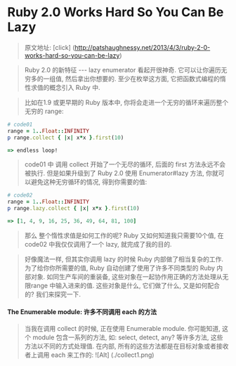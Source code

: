 # Ruby 2.0 Works Hard So You Can Be Lazy

> 原文地址: [click] (http://patshaughnessy.net/2013/4/3/ruby-2-0-works-hard-so-you-can-be-lazy)

> Ruby 2.0 的新特征 --- lazy enumerator 看起开很神奇. 它可以让你遍历无穷多的一组值, 然后拿出你想要的. 至少在枚举这方面, 它把函数式编程的惰性求值的概念引入 Ruby 中.

> 比如在1.9 或更早期的 Ruby 版本中, 你将会走进一个无穷的循环来遍历整个无穷的 range:

```ruby
# code01
range = 1..Float::INFINITY
p range.collect { |x| x*x }.first(10)

=> endless loop!
```
> code01 中 调用 collect 开始了一个无尽的循环, 后面的 first 方法永远不会被执行. 但是如果升级到了 Ruby 2.0 使用 Enumerator#lazy 方法, 你就可以避免这种无穷循环的情况, 得到你需要的值:

```ruby
# code02
range = 1..Float::INFINITY
p range.lazy.collect { |x| x*x }.first(10)

=> [1, 4, 9, 16, 25, 36, 49, 64, 81, 100]
```


> 那么 整个惰性求值是如何工作的呢? Ruby 又如何知道我只需要10个值, 在 code02 中我仅仅调用了一个 lazy, 就完成了我的目的.

> 好像魔法一样, 但其实你调用 lazy 的时候 Ruby 内部做了相当复杂的工作. 为了给你你所需要的值, Ruby 自动创建了使用了许多不同类型的 Ruby 内部对象. 如同生产车间的重装备, 这些对象在一起协作用正确的方法处理从无限range 中输入进来的值. 这些对象是什么, 它们做了什么, 又是如何配合的? 我们来探究一下.

#### The Enumerable module: 许多不同调用 each 的方法

> 当我在调用 collect 的时候, 正在使用 Enumerable module. 你可能知道, 这个 module 包含一系列的方法, 如: select, detect, any? 等许多方法, 这些方法以不同的方式处理值. 
> 在内部, 所有的这些方法都是在目标对象或者接收者上调用 each 来工作的:
> ![Alt] (./collect1.png)
